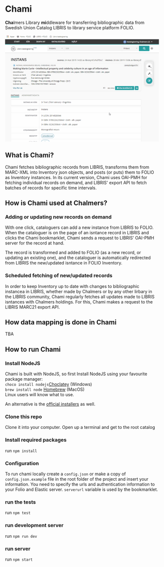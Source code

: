 # Chami

**Cha**lmers Library **mi**ddleware for transferring bibliographic data from Swedish Union Catalog LIBRIS to library service platform FOLIO.

![alt text](/pictures/chami_workflow_slim.gif)

## What is Chami?

Chami fetches bibliographic records from LIBRIS, transforms them from MARC-XML into Inventory json objects, and posts (or puts) them to FOLIO as Inventory instances. In its current version, Chami uses OAI-PMH for fetching individual records on demand, and LIBRIS' export API to fetch batches of records for specific time intervals.

## How is Chami used at Chalmers?

### Adding or updating new records on demand

With one click, cataloguers can add a new instance from LIBRIS to FOLIO. When the cataloguer is on the page of an isntance record in LIBRIS and clicks the Chami bookmarklet, Chami sends a request to LIBRIS' OAI-PMH server for the record at hand.

The record is transformed and added to FOLIO (as a new record, or updating an existing one), and the cataloguer is automatically redirected from LIBRIS the new/updated isntance in FOLIO Inventory.

### Scheduled fetching of new/updated records

In order to keep Inventory up to date with changes to bibliographic instancea in LIBRIS, whether made by Chalmers or by any other lirbary in the LIBRIS community, Chami regularly fetches all updates made to LIBRIS isntances with Chalmers holdings. For this, Chami makes a request to the LIBRIS MARC21 export API.

## How data mapping is done in Chami

TBA

## How to run Chami

### Install NodeJS

Chami is built with NodeJS, so first Install NodeJS using your favourite package manager:  
`choco install nodejs`[Choclatey](https://chocolatey.org/) (Windows)  
`brew install node` [Homebrew](https://brew.sh) (MacOS)  
Linux users will know what to use.

An alternative is the [official installers](https://nodejs.org/en/download/) as well.

### Clone this repo

Clone it into your computer. Open up a terminal and get to the root catalog

### Install required packages

run `npm install`

### Configuration

To run chami locally create a `config.json` or make a copy of `config.json.example` file in the root folder of the project and insert your information. You need to specify the urls and authentication information to your Folio and Elastic server. `serverurl` variable is used by the bookmarklet.

### run the tests

run `npm test`

### run development server

run `npm run dev`

### run server

run `npm start`
